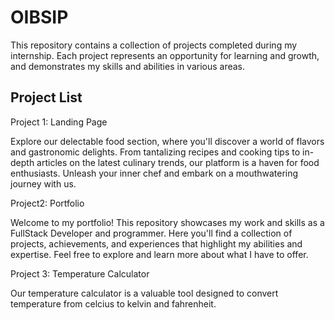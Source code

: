 # OIBSIP

This repository contains a collection of projects completed during my internship. Each project represents an opportunity for learning and growth, and demonstrates my skills and abilities in various areas.


## Project List

Project 1: Landing Page

Explore our delectable food section, where you'll discover a world of flavors and gastronomic delights. From tantalizing recipes and cooking tips to in-depth articles on the latest culinary trends, our platform is a haven for food enthusiasts. Unleash your inner chef and embark on a mouthwatering journey with us.

Project2: Portfolio

Welcome to my portfolio! This repository showcases my work and skills as a FullStack Developer and programmer. Here you'll find a collection of projects, achievements, and experiences that highlight my abilities and expertise. Feel free to explore and learn more about what I have to offer.


Project 3: Temperature Calculator

Our temperature calculator is a valuable tool designed to convert temperature from celcius to kelvin and fahrenheit.

